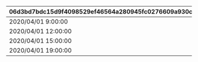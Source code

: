 |06d3bd7bdc15d9f4098529ef46564a280945fc0276609a930ccea06a84af0a5d|281f612247ef53fcc38cfe6de7e1c5e22a73f908af31eee18b8cd57d4810e58c|6d0d10da1776c625b1c906b43e4684eb416d764dfc3f63a91ff7acf84af25166|e05fdfcc0a5fae21b0091a894e03dbd6d90b9be4707b0ceea2003f2b1a1c827b|
| --- | --- | --- | --- |
|2020/04/01 9:00:00|4004105|1002|2020/04/01 11:59:59|
|2020/04/01 12:00:00|4004106|1002|2020/04/01 14:59:59|
|2020/04/01 15:00:00|4004107|1002|2020/04/01 18:59:59|
|2020/04/01 19:00:00|4004108|1002|2020/04/01 21:59:59|
